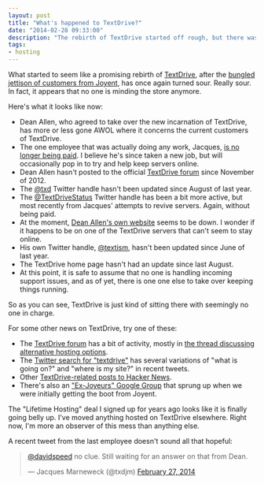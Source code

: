 ```yaml
---
layout: post
title: "What's happened to TextDrive?"
date: "2014-02-28 09:33:00"
description: "The rebirth of TextDrive started off rough, but there was still hope things would work out."
tags:
- hosting
---
```

What started to seem like a promising rebirth of [TextDrive](http://textdrive.com/ "The TextDrive home page"), after the [bungled jettison of customers from Joyent](http://gigaom.com/2012/08/30/a-user-revolt-and-the-second-coming-of-textdrive/), has once again turned sour. Really sour. In fact, it appears that no one is minding the store anymore. 

Here's what it looks like now:

  * Dean Allen, who agreed to take over the new incarnation of TextDrive, has more or less gone AWOL where it concerns the current customers of TextDrive.
  * The one employee that was actually doing any work, Jacques, [is no longer being paid](http://discuss.textdrive.com/viewtopic.php?id=888 "Post in Forums on Jacques' situation."). I believe he's since taken a new job, but will occasionally pop in to try and help keep servers online.
  * Dean Allen hasn't posted to the official [TextDrive forum](http://discuss.textdrive.com/ "TextDrive forum home page") since November of 2012.
  * The [@txd](http://twitter.com/txd "TextDrive's official Twitter handle") Twitter handle hasn't been updated since August of last year.
  * The [@TextDriveStatus](http://twitter.com/TextDriveStatus "TextDrive's support Twitter handle") Twitter handle has been a bit more active, but most recently from Jacques' attempts to revive servers. Again, without being paid.
  * At the moment, [Dean Allen's own website](http://textism.com/ "Dean Allen's site") seems to be down. I wonder if it happens to be on one of the TextDrive servers that can't seem to stay online.
  * His own Twitter handle, [@textism](http://twitter.com/textism "Dean Allen's Twitter stream"), hasn't been updated since June of last year.
  * The TextDrive home page hasn't had an update since last August.
  * At this point, it is safe to assume that no one is handling incoming support issues, and as of yet, there is one one else to take over keeping things running.

So as you can see, TextDrive is just kind of sitting there with seemingly no one in charge.

For some other news on TextDrive, try one of these:

  * The [TextDrive forum](http://discuss.textdrive.com/ "TextDrive's official forum") has a bit of activity, mostly in [the thread discussing alternative hosting options](http://discuss.textdrive.com/viewtopic.php?id=923).
  * The [Twitter search for "textdrive"](https://twitter.com/search?q=textdrive&src=typd&f=realtime) has several variations of "what is going on?" and "where is my site?" in recent tweets.
  * Other [TextDrive-related posts to Hacker News](https://hn.algolia.com/?q=textdrive#!/story/forever/0/textdrive).
  * There's also an ["Ex-Joyeurs" Google Group](https://groups.google.com/forum/#!forum/ex-joyeurs "Ex-Joyeurs Google Group") that sprung up when we were initially getting the boot from Joyent.

The "Lifetime Hosting" deal I signed up for years ago looks like it is finally going belly up. I've moved anything hosted on TextDrive elsewhere. Right now, I'm more an observer of this mess than anything else.

A recent tweet from the last employee doesn't sound all that hopeful:

<blockquote class="twitter-tweet" lang="en"><p><a href="https://twitter.com/davidspeed">@davidspeed</a> no clue. Still waiting for an answer on that from Dean.</p>&mdash; Jacques Marneweck (@txdjm) <a href="https://twitter.com/txdjm/statuses/438842219932291072">February 27, 2014</a></blockquote>
<script async src="//platform.twitter.com/widgets.js" charset="utf-8"></script>
